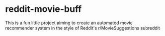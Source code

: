 # reddit-movie-buff
This is a fun little project aiming to create an automated movie recommender system in the style of Reddit's r/MovieSuggestions subreddit
